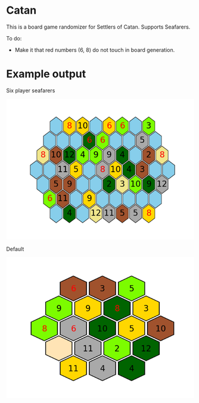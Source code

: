 # Catan

This is a board game randomizer for Settlers of Catan. Supports Seafarers.

To do:
+ Make it that red numbers (6, 8) do not touch in board generation.

# Example output

Six player seafarers

![large seafarers](https://github.com/kerrmich2/Catan/blob/main/example%20output/large%20seafarers.png)

Default

![default catan](https://github.com/kerrmich2/Catan/blob/main/example%20output/default-catan.png)
